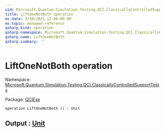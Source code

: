 ```yaml
---
uid: Microsoft.Quantum.Simulation.Testing.QCI.ClassicallyControlledSupportTests.LiftOneNotBoth
title: LiftOneNotBoth operation
ms.date: 3/30/2021 12:00:00 AM
ms.topic: managed-reference
qsharp.kind: operation
qsharp.namespace: Microsoft.Quantum.Simulation.Testing.QCI.ClassicallyControlledSupportTests
qsharp.name: LiftOneNotBoth
qsharp.summary: ''
---
```


# LiftOneNotBoth operation

Namespace: [Microsoft.Quantum.Simulation.Testing.QCI.ClassicallyControlledSupportTests](xref:Microsoft.Quantum.Simulation.Testing.QCI.ClassicallyControlledSupportTests)

Package: [QCIExe](https://nuget.org/packages/QCIExe)




```qsharp
operation LiftOneNotBoth () : Unit
```


## Output : [Unit](xref:microsoft.quantum.lang-ref.unit)

